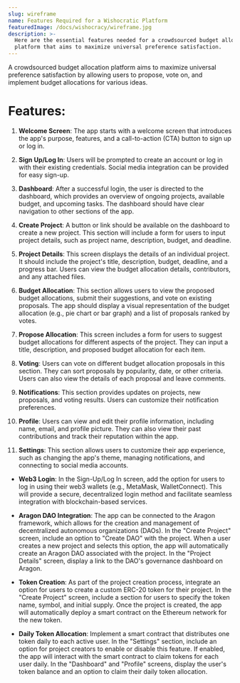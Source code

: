 ```yaml
---
slug: wireframe
name: Features Required for a Wishocratic Platform
featuredImage: /docs/wishocracy/wireframe.jpg
description: >-
  Here are the essential features needed for a crowdsourced budget allocation
  platform that aims to maximize universal preference satisfaction.
---
```


A crowdsourced budget allocation platform aims to maximize universal preference satisfaction by allowing users to propose, vote on, and implement budget allocations for various ideas.

# Features:

1. **Welcome Screen**: The app starts with a welcome screen that introduces the app's purpose, features, and a call-to-action (CTA) button to sign up or log in.

2. **Sign Up/Log In**: Users will be prompted to create an account or log in with their existing credentials. Social media integration can be provided for easy sign-up.

3. **Dashboard**: After a successful login, the user is directed to the dashboard, which provides an overview of ongoing projects, available budget, and upcoming tasks. The dashboard should have clear navigation to other sections of the app.

4. **Create Project**: A button or link should be available on the dashboard to create a new project. This section will include a form for users to input project details, such as project name, description, budget, and deadline.

5. **Project Details**: This screen displays the details of an individual project. It should include the project's title, description, budget, deadline, and a progress bar. Users can view the budget allocation details, contributors, and any attached files.

6. **Budget Allocation**: This section allows users to view the proposed budget allocations, submit their suggestions, and vote on existing proposals. The app should display a visual representation of the budget allocation (e.g., pie chart or bar graph) and a list of proposals ranked by votes.

7. **Propose Allocation**: This screen includes a form for users to suggest budget allocations for different aspects of the project. They can input a title, description, and proposed budget allocation for each item.

8. **Voting**: Users can vote on different budget allocation proposals in this section. They can sort proposals by popularity, date, or other criteria. Users can also view the details of each proposal and leave comments.

9. **Notifications**: This section provides updates on projects, new proposals, and voting results. Users can customize their notification preferences.

10. **Profile**: Users can view and edit their profile information, including name, email, and profile picture. They can also view their past contributions and track their reputation within the app.

11. **Settings**: This section allows users to customize their app experience, such as changing the app's theme, managing notifications, and connecting to social media accounts.

- **Web3 Login**: In the Sign-Up/Log In screen, add the option for users to log in using their web3 wallets (e.g., MetaMask, WalletConnect). This will provide a secure, decentralized login method and facilitate seamless integration with blockchain-based services.

- **Aragon DAO Integration**: The app can be connected to the Aragon framework, which allows for the creation and management of decentralized autonomous organizations (DAOs). In the "Create Project" screen, include an option to "Create DAO" with the project. When a user creates a new project and selects this option, the app will automatically create an Aragon DAO associated with the project. In the "Project Details" screen, display a link to the DAO's governance dashboard on Aragon.

- **Token Creation**: As part of the project creation process, integrate an option for users to create a custom ERC-20 token for their project. In the "Create Project" screen, include a section for users to specify the token name, symbol, and initial supply. Once the project is created, the app will automatically deploy a smart contract on the Ethereum network for the new token.

- **Daily Token Allocation**: Implement a smart contract that distributes one token daily to each active user. In the "Settings" section, include an option for project creators to enable or disable this feature. If enabled, the app will interact with the smart contract to claim tokens for each user daily. In the "Dashboard" and "Profile" screens, display the user's token balance and an option to claim their daily token allocation.
